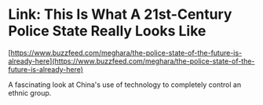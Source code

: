 # Link: This Is What A 21st-Century Police State Really Looks Like

[https://www.buzzfeed.com/meghara/the-police-state-of-the-future-is-already-here](https://www.buzzfeed.com/meghara/the-police-state-of-the-future-is-already-here)

A fascinating look at China's use of technology to completely control an ethnic group.